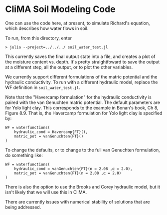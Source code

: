 # CliMA Soil Modeling Code
One can use the code here, at present, to simulate Richard's equation, which describes how water flows in soil.

To run, from this directory, enter
```
> julia --project=../../../ soil_water_test.jl
```

This currently saves the final output state into a file, and creates a plot of the moisture content vs. depth. It's pretty straightfoward to save the output at a different step, all the output, or to plot the other variables.

We currently support different formulations of the matric potential and the hydraulic conductivity. To run with a different hydraulic model, replace the WF definition in ```soil_water_test.jl```.

Note that the "Havercamp formulation" for the hydraulic conductivity is paired with the van Genuchten matric potential. The default parameters are for Yolo light clay. This corresponds to the example in Bonan's book, Ch 8, Figure 8.9. That is, the Havercamp formulation for Yolo light clay is specified by:
```
WF = waterfunctions(
    hydraulic_cond = Havercamp{FT}(),
    matric_pot = vanGenuchten{FT}()
)
```

To change the defaults, or to change to the full van Genuchten formulation, do something like:
```
WF = waterfunctions(
    hydraulic_cond = vanGenuchten{FT}(n = 2.08 ,α = 2.0),
    matric_pot = vanGenuchten{FT}(n = 2.08 ,α = 2.0)
)
```
There is also the option to use the Brooks and Corey hydraulic model, but it isn't likely that we will use this in CliMA.

There are currently issues with numerical stability of solutions that are being addressed.
